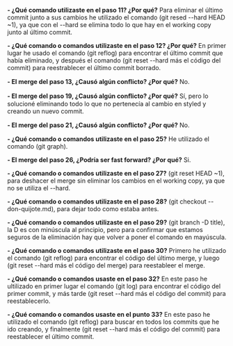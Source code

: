 **- ¿Qué comando utilizaste en el paso 11? ¿Por qué?**
 Para eliminar el último commit junto a sus cambios he utilizado el comando (git resed --hard HEAD ~1), ya que con el --hard se elimina todo lo que hay en el working copy junto al último commit.

**- ¿Qué comando o comandos utilizaste en el paso 12? ¿Por qué?**
 En primer lugar he usado el comando (git reflog) para encontrar el último commit que había eliminado, y después el comando (git reset --hard más el código del commit) para reestrablecer el último commit borrado.

**- El merge del paso 13, ¿Causó algún conﬂicto? ¿Por qué?** No.

**- El merge del paso 19, ¿Causó algún conﬂicto? ¿Por qué?**
 Sí, pero lo solucioné eliminando todo lo que no pertenecía al cambio en styled y creando un nuevo commit.

**- El merge del paso 21, ¿Causó algún conﬂicto? ¿Por qué?**
 No.

**- ¿Qué comando o comandos utilizaste en el paso 25?**
 He utilizado el comando (git graph).

**- El merge del paso 26, ¿Podría ser fast forward? ¿Por qué?**
 Si.

**- ¿Qué comando o comandos utilizaste en el paso 27?**
 (git reset HEAD ~1), para deshacer el merge sin eliminar los cambios en el working copy, ya que no se utiliza el --hard.

**- ¿Qué comando o comandos utilizaste en el paso 28?** 
 (git checkout -- don-quijote.md), para dejar todo como estaba antes.

**- ¿Qué comando o comandos utilizaste en el paso 29?**
 (git branch -D title), la D es con minúscula al principio, pero para confirmar que estamos seguros de la eliminación hay que volver a poner el comando en mayúscula.

**- ¿Qué comando o comandos utilizaste en el paso 30?**
 Primero he utilizado el comando (git reflog) para encontrar el código del último merge, y luego  (git reset --hard más el código del merge) para reestableer el merge.

**- ¿Qué comando o comandos usaste en el paso 32?**
 En este paso he ultilizado en primer lugar el comando (git log) para encontrar el código del primer commit, y más tarde (git reset --hard más el código del commit) para reestablecerlo. 

**- ¿Qué comando o comandos usaste en el punto 33?**
 En este paso he utilizado el comando (git reflog) para buscar en todos los commits que he ido creando, y finalmente (git reset --hard más el código del commit) para reestablecer el último commit.


